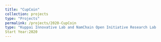 ```yaml
---
title: "CupCoin"
collection: projects
type: "Projects"
permalink: /projects/2020-CupCoin
type: "Kuppai Innovative Lab and NamChain Open Initiative Research Lab "
Start Year:2020
---
```

